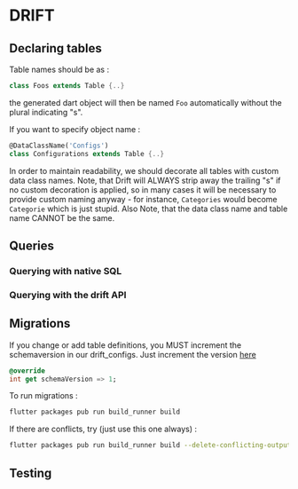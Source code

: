 # DRIFT

## Declaring tables

Table names should be as :

```dart
class Foos extends Table {..}
```

the generated dart object will then be named `Foo` automatically without the plural indicating "s".

If you want to specify object name :

```dart
@DataClassName('Configs')
class Configurations extends Table {..}
```

In order to maintain readability, we should decorate all tables with custom data class names. Note, that Drift will ALWAYS strip away the trailing "s" if no custom decoration is applied, so in many cases it will be necessary to provide custom naming anyway - for instance, `Categories` would become `Categorie` which is just stupid. Also Note, that the data class name and table name CANNOT be the same.

## Queries

### Querying with native SQL

### Querying with the drift API

## Migrations

If you change or add table definitions, you MUST increment the schemaversion in our drift_configs. Just increment the version [here](../lib/db/drift_config.dart)

```dart
@override 
int get schemaVersion => 1;
```

To run migrations :

```bash
flutter packages pub run build_runner build
```

If there are conflicts, try (just use this one always) :

```bash
flutter packages pub run build_runner build --delete-conflicting-outputs
```

## Testing
